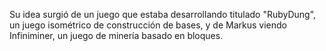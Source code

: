 Su idea surgió de un
juego que estaba
desarrollando titulado
"RubyDung", un juego
isométrico de
construcción de bases, y
de Markus viendo
Infiniminer, un juego de
minería basado en
bloques.